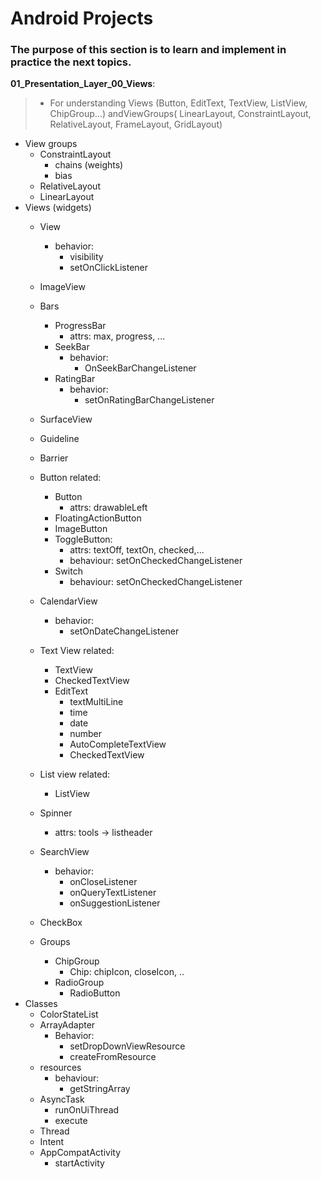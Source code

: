 # Android Projects
### The purpose of this section is to learn and implement in practice the next topics.

__01_Presentation_Layer_00_Views__:<br>
> - For understanding Views (Button, EditText, TextView, ListView, ChipGroup...) andViewGroups( LinearLayout, ConstraintLayout, RelativeLayout, FrameLayout, GridLayout)
  
- View groups
  - ConstraintLayout
    - chains (weights)
    - bias
  - RelativeLayout
  - LinearLayout
- Views (widgets)
    - View
      - behavior:
        - visibility
        - setOnClickListener
    - ImageView
    - Bars
      - ProgressBar
        - attrs: max, progress, ...  
      - SeekBar 
        - behavior:
          - OnSeekBarChangeListener
      - RatingBar
        - behavior:
            - setOnRatingBarChangeListener
    - SurfaceView
    - Guideline
    - Barrier
    
    - Button related:
      - Button
        - attrs: drawableLeft
      - FloatingActionButton
      - ImageButton
      - ToggleButton:
        - attrs: textOff, textOn, checked,...
        - behaviour: setOnCheckedChangeListener
      - Switch
        - behaviour: setOnCheckedChangeListener
    - CalendarView
       - behavior:
         - setOnDateChangeListener
    - Text View related:
      - TextView
      - CheckedTextView
      - EditText
        - textMultiLine
        - time
        - date
        - number
        - AutoCompleteTextView
        - CheckedTextView  
    - List view related:
      - ListView
    - Spinner
      - attrs: tools -> listheader
    - SearchView
      - behavior: 
        - onCloseListener
        - onQueryTextListener
        - onSuggestionListener
    - CheckBox
    - Groups
      - ChipGroup
        - Chip: chipIcon, closeIcon, .. 
      - RadioGroup
        - RadioButton
- Classes 
  - ColorStateList
  - ArrayAdapter
    - Behavior: 
      - setDropDownViewResource
      - createFromResource
  - resources
    - behaviour:  
      - getStringArray
  - AsyncTask
    - runOnUiThread
    - execute
  - Thread
  - Intent
  - AppCompatActivity
    - startActivity
      
